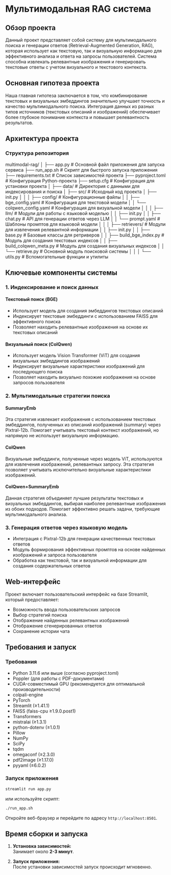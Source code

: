 # Мультимодальная RAG система

## Обзор проекта

Данный проект представляет собой систему для мультимодального поиска и генерации ответов (Retrieval-Augmented Generation, RAG), которая использует как текстовую, так и визуальную информацию для эффективного анализа и ответа на запросы пользователей. Система способна извлекать релевантные изображения и генерировать текстовые ответы с учетом визуального и текстового контекста.

## Основная гипотеза проекта

Наша главная гипотеза заключается в том, что комбинирование текстовых и визуальных эмбеддингов значительно улучшает точность и качество мультимодального поиска. Интеграция данных из разных типов источников (текстовых описаний и изображений) обеспечивает более глубокое понимание контекста и повышает релевантность результатов.

## Архитектура проекта

### Структура репозитория
multimodal-rag/
│
├── app.py # Основной файл приложения для запуска сервиса
├── run_app.sh # Скрипт для быстрого запуска приложения
├── requirements.txt # Список зависимостей проекта
├── pyproject.toml # Конфигурация Python-проекта
├── setup.cfg # Конфигурация для установки проекта
│
├── data/ # Директория с данными для индексирования и поиска
│
├── src/ # Исходный код проекта
│ ├── init.py
│ │
│ ├── config/ # Конфигурационные файлы
│ │ ├── bge_config.yaml # Конфигурация для текстовой модели
│ │ └── colqwen_config.yaml # Конфигурация для визуальной модели
│ │
│ ├── llm/ # Модули для работы с языковой моделью
│ │ ├── init.py
│ │ ├── chat.py # API для генерации ответов через LLM
│ │ └── prompt.yaml # Шаблоны промптов для языковой модели
│ │
│ ├── retrievers/ # Модули для извлечения релевантной информации
│ │ ├── init.py
│ │ ├── base.py # Базовые классы для ретриверов
│ │ ├── build_bge_index.py # Модуль для создания текстовых индексов
│ │ ├── build_colqwen_meta.py # Модуль для создания визуальных индексов
│ │ └── retrieve.py # Основной модуль поисковой системы
│ │
│ └── utils.py # Вспомогательные функции и утилиты


## Ключевые компоненты системы

### 1. Индексирование и поиск данных

#### Текстовый поиск (BGE)
- Использует модель для создания эмбеддингов текстовых описаний
- Индексирует текстовые эмбеддинги с использованием FAISS для эффективного поиска
- Позволяет находить релевантные изображения на основе их текстовых описаний

#### Визуальный поиск (ColQwen)
- Использует модель Vision Transformer (ViT) для создания визуальных эмбеддингов изображений
- Индексирует визуальные характеристики изображений для последующего поиска
- Позволяет находить визуально похожие изображения на основе запросов пользователя

### 2. Мультимодальные стратегии поиска

#### SummaryEmb
Эта стратегия извлекает изображения с использованием текстовых эмбеддингов, полученных из описаний изображений (summary) через Pixtral-12b. Помогает учитывать текстовый контекст изображений, но напрямую не использует визуальную информацию.

#### ColQwen
Визуальные эмбеддинги, полученные через модель ViT, используются для извлечения изображений, релевантных запросу. Эта стратегия позволяет учитывать исключительно визуальные характеристики изображений.

#### ColQwen+SummaryEmb
Данная стратегия объединяет лучшие результаты текстовых и визуальных эмбеддингов, выбирая наиболее релевантные изображения из обоих подходов. Помогает эффективно решать задачи, требующие мультимодального анализа.

### 3. Генерация ответов через языковую модель

- Интеграция с Pixtral-12b для генерации качественных текстовых ответов
- Модуль формирования эффективных промптов на основе найденных изображений и запроса пользователя
- Обработка как текстовой, так и визуальной информации для создания содержательных ответов

## Web-интерфейс

Проект включает пользовательский интерфейс на базе Streamlit, который предоставляет:
- Возможность ввода пользовательских запросов
- Выбор стратегий поиска
- Отображение найденных релевантных изображений
- Отображение сгенерированных ответов
- Сохранение истории чата

## Требования и запуск

### Требования
- Python 3.11.6 или выше (согласно pyproject.toml)
- Poppler (для работы с PDF-документами)
- CUDA-совместимый GPU (рекомендуется для оптимальной производительности)
- colpali-engine
- PyTorch
- Streamlit (≥1.41.1)
- FAISS (faiss-cpu ≥1.9.0.post1)
- Transformers
- mistralai (≥1.3.1)
- python-dotenv (≥1.0.1)
- Pillow
- NumPy
- SciPy
- tqdm
- omegaconf (≥2.3.0)
- pdf2image (≥1.17.0)
- pyyaml (≥6.0.2)

### Запуск приложения

```bash
streamlit run app.py
```
или используйте скрипт:
```bash
./run_app.sh
```

Откройте веб-браузер и перейдите по адресу `http://localhost:8501`.

## Время сборки и запуска

1. **Установка зависимостей:**  
   Занимает около **2-3 минут**.

2. **Запуск приложения:**  
   После установки зависимостей запуск происходит мгновенно.